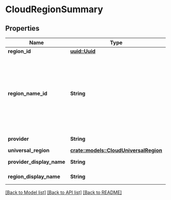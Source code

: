 # CloudRegionSummary

## Properties

Name | Type | Description | Notes
------------ | ------------- | ------------- | -------------
**region_id** | [**uuid::Uuid**](uuid::Uuid.md) |  | 
**region_name_id** | **String** | A human readable short identifier used to references resources. Different than a `rivet.common#Uuid` because this is intended to be human readable. Different than `rivet.common#DisplayName` because this should not include special characters and be short. | 
**provider** | **String** | The server provider of this region. | 
**universal_region** | [**crate::models::CloudUniversalRegion**](CloudUniversalRegion.md) |  | 
**provider_display_name** | **String** | Represent a resource's readable display name. | 
**region_display_name** | **String** | Represent a resource's readable display name. | 

[[Back to Model list]](../README.md#documentation-for-models) [[Back to API list]](../README.md#documentation-for-api-endpoints) [[Back to README]](../README.md)


